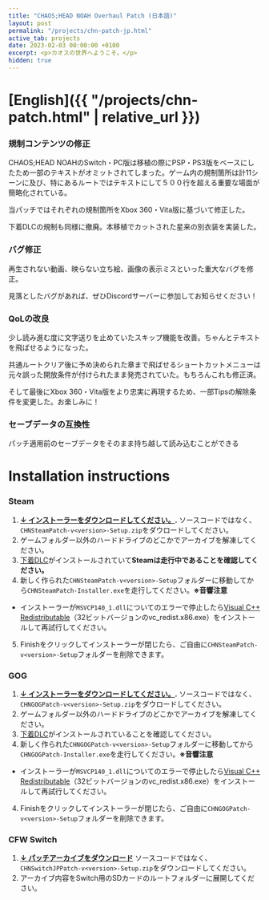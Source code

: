 ```yaml
---
title: "CHAOS;HEAD NOAH Overhaul Patch (日本語)"
layout: post
permalink: "/projects/chn-patch-jp.html"
active_tab: projects
date: 2023-02-03 00:00:00 +0100
excerpt: <p>カオスの世界へようこそ。</p>
hidden: true
---
```


# [**English**]({{ "/projects/chn-patch.html" | relative_url }})

### 規制コンテンツの修正

CHAOS;HEAD NOAHのSwitch・PC版は移植の際にPSP・PS3版をベースにしたため一部のテキストがオミットされてしまった。ゲーム内の規制箇所は計11シーンに及び、特にあるルートではテキストにして５００行を超える重要な場面が簡略化されている。

当パッチではそれぞれの規制箇所をXbox 360・Vita版に基づいて修正した。

下着DLCの規制も同様に撤廃。本移植でカットされた星来の別衣装を実装した。

### バグ修正

再生されない動画、映らない立ち絵、画像の表示ミスといった重大なバグを修正。

見落としたバグがあれば、ぜひDiscordサーバーに参加してお知らせください！

### QoLの改良

少し読み進む度に文字送りを止めていたスキップ機能を改善。ちゃんとテキストを飛ばせるようになった。

共通ルートクリア後に予め決められた章まで飛ばせるショートカットメニューは元々誤った開放条件が付けられたまま発売されていた。もちろんこれも修正済。

そして最後にXbox 360・Vita版をより忠実に再現するため、一部Tipsの解除条件を変更した。お楽しみに！

### セーブデータの互換性

パッチ適用前のセーブデータをそのまま持ち越して読み込むことができる

# Installation instructions

### Steam

1. **[↓ インストーラーをダウンロードしてください。](https://github.com/CommitteeOfZero/chn-patch/releases).** ソースコードではなく、`CHNSteamPatch-v<version>-Setup.zip`をダウロードしてください。
2. ゲームフォルダー以外のハードドライブのどこかでアーカイブを解凍してください。
3. [下着DLC](https://store.steampowered.com/app/2103330/CHAOSHEAD_NOAH__COSTUME_DLC/)がインストールされていて**Steamは走行中であることを確認してください。**
4. 新しく作られた`CHNSteamPatch-v<version>-Setup`フォルダーに移動してから`CHNSteamPatch-Installer.exe`を走行してください。**※音響注意**
  * インストーラーが`MSVCP140_1.dll`についてのエラーで停止したら[Visual C++ Redistributable](https://aka.ms/vs/16/release/vc_redist.x86.exe)（32ビットバージョンのvc_redist.x86.exe）をインストールして再試行してください。
5. Finishをクリックしてインストーラーが閉じたら、ご自由に`CHNSteamPatch-v<version>-Setup`フォルダーを削除できます。

### GOG

1. **[↓ インストーラーをダウンロードしてください。](https://github.com/CommitteeOfZero/chn-patch/releases).** ソースコードではなく、`CHNGOGPatch-v<version>-Setup.zip`をダウロードしてください。
2. ゲームフォルダー以外のハードドライブのどこかでアーカイブを解凍してください。
3. [下着DLC](https://www.gog.com/en/game/chaos_head_noah_costume_dlc)がインストールされていることを確認してください。
3. 新しく作られた`CHNGOGPatch-v<version>-Setup`フォルダーに移動してから`CHNGOGPatch-Installer.exe`を走行してください。**※音響注意**
 * インストーラーが`MSVCP140_1.dll`についてのエラーで停止したら[Visual C++ Redistributable](https://aka.ms/vs/16/release/vc_redist.x86.exe)（32ビットバージョンのvc_redist.x86.exe）をインストールして再試行してください。
4. Finishをクリックしてインストーラーが閉じたら、ご自由に`CHNGOGPatch-v<version>-Setup`フォルダーを削除できます。

### CFW Switch

1. **[↓ パッチアーカイブをダウンロード](https://github.com/CommitteeOfZero/chn-patch/releases)**
ソースコードではなく、`CHNSwitchJPPatch-v<version>-Setup.zip`をダウンロードしてください。
2. アーカイブ内容をSwitch用のSDカードのルートフォルダーに展開してください。